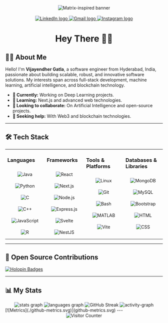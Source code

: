 <div align="center">
  <img src="https://cdna.artstation.com/p/assets/images/images/028/102/058/original/pixel-jeff-matrix-s.gif?1593487263" alt="Matrix-inspired banner" height="auto" width="1000">
</div>
<br/>

<div align="center">
  <a href="https://linkedin.com/in/vijayendher-gatla" target="_blank">
    <img src="https://raw.githubusercontent.com/maurodesouza/profile-readme-generator/master/src/assets/icons/social/linkedin/default.svg" width="37" height="25" alt="LinkedIn logo" />
  </a>
  <a href="mailto:vijayendhergatla@gmail.com" target="_blank">
    <img src="https://raw.githubusercontent.com/maurodesouza/profile-readme-generator/master/src/assets/icons/social/gmail/default.svg" width="37" height="25" alt="Gmail logo" />
  </a>
  <a href="https://instagram.com/wizaye.x" target="_blank">
    <img src="https://raw.githubusercontent.com/maurodesouza/profile-readme-generator/master/src/assets/icons/social/instagram/default.svg" width="37" height="25" alt="Instagram logo" />
  </a>
</div>

<h1 align="center">Hey There 🙋🏻</h1>


## 👨‍💻 About Me

Hello! I'm **Vijayendher Gatla**, a software engineer from Hyderabad, India, passionate about building scalable, robust, and innovative software solutions. My interests span across full-stack development, machine learning, artificial intelligence, and blockchain technology.

- **🔭 Currently:** Working on Deep Learning projects.
- **🌱 Learning:** Next.js and advanced web technologies.
- **👯 Looking to collaborate:** On Artificial Intelligence and open-source projects.
- **🤝 Seeking help:** With Web3 and blockchain technologies.

---

## 🛠️ Tech Stack

<table>
  <tr>
    <td valign="top" width="25%">
      <h3>Languages</h3>
      <div align="center">
        <img style="margin: 10px" src="https://skillicons.dev/icons?i=java" alt="Java" height="40" />
        <img style="margin: 10px" src="https://skillicons.dev/icons?i=python" alt="Python" height="40" />
        <img style="margin: 10px" src="https://skillicons.dev/icons?i=c" alt="C" height="40" />
        <img style="margin: 10px" src="https://skillicons.dev/icons?i=cpp" alt="C++" height="40" />
        <img style="margin: 10px" src="https://skillicons.dev/icons?i=js" alt="JavaScript" height="40" />
        <img style="margin: 10px" src="https://skillicons.dev/icons?i=r" alt="R" height="40" />
      </div>
    </td>
    <td valign="top" width="25%">
      <h3>Frameworks</h3>
      <div align="center">
        <img style="margin: 10px" src="https://skillicons.dev/icons?i=react" alt="React" height="40" />
        <img style="margin: 10px" src="https://skillicons.dev/icons?i=nextjs" alt="Next.js" height="40" />
        <img style="margin: 10px" src="https://skillicons.dev/icons?i=nodejs" alt="Node.js" height="40" />
        <img style="margin: 10px" src="https://skillicons.dev/icons?i=express" alt="Express.js" height="40" />
        <img style="margin: 10px" src="https://skillicons.dev/icons?i=svelte" alt="Svelte" height="40" />
        <img style="margin: 10px" src="https://skillicons.dev/icons?i=nestjs" title="NestJS" alt="NestJS" height="40" />
      </div>
    </td>
    <td valign="top" width="25%">
      <h3>Tools & Platforms</h3>
      <div align="center">
        <img style="margin: 10px" src="https://skillicons.dev/icons?i=linux" alt="Linux" height="40" />
        <img style="margin: 10px" src="https://skillicons.dev/icons?i=github" alt="Git" height="40" />
        <img style="margin: 10px" src="https://skillicons.dev/icons?i=bash" alt="Bash" height="40" />
        <img style="margin: 10px" src="https://skillicons.dev/icons?i=matlab" alt="MATLAB" height="40" />
        <img style="margin: 10px" src="https://skillicons.dev/icons?i=vite" alt="Vite" height="40" />
      </div>
    </td>
    <td valign="top" width="25%">
      <h3>Databases & Libraries</h3>
      <div align="center">
        <img style="margin: 10px" src="https://skillicons.dev/icons?i=mongodb" alt="MongoDB" height="40" />
        <img style="margin: 10px" src="https://skillicons.dev/icons?i=mysql" alt="MySQL" height="40" />
        <img style="margin: 10px" src="https://skillicons.dev/icons?i=bootstrap" alt="Bootstrap" height="40" />
        <img style="margin: 10px" src="https://skillicons.dev/icons?i=html" alt="HTML" height="40" />
        <img style="margin: 10px" src="https://skillicons.dev/icons?i=css" alt="CSS" height="40" />
      </div>
    </td>
  </tr>
</table>

---

## 🌟 Open Source Contributions

[![Holopin Badges](https://holopin.me/wizaye)](https://holopin.io/@wizaye)

---

## 📊 My Stats

<div align="center">
  <img src="https://github-readme-stats.vercel.app/api?username=wizaye&show_icons=true&count_private=true&hide_border=false&theme=tokyonight" height="250" alt="stats graph" />
  <img src="https://github-readme-stats.vercel.app/api/top-langs?username=wizaye&locale=en&hide_title=false&layout=compact&card_width=320&langs_count=5&theme=tokyonight&hide_border=false&order=2" height="220" alt="languages graph" />
  <img src="https://streak-stats.demolab.com?user=wizaye&theme=tokyonight&hide_border=false&border_radius=5&order=3" height="220" alt="GitHub Streak" />
  <img src="https://github-readme-activity-graph.vercel.app/graph?username=wizaye&radius=16&bg_color=1a1b27&color=c0caf5&line=9e4c98&point=f7768e&area=true" height="300" alt="activity-graph" />
</div>
[![Metrics](./github-metrics.svg)](github-metrics.svg)
---

<div align="center">
  <img src="https://profile-counter.glitch.me/wizaye/count.svg?" alt="Visitor Counter" />
</div>

